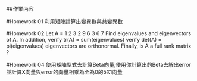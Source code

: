 ##作業內容

#Homework 01
利用矩陣計算出變異數與共變異數

#Homework 02
Let A =
1 2 3
2 9 6
3 6 7
Find eigenvalues and eigenvectors of A. 
In addition, 
verify tr(A) = sum(eigenvalues)
verify det(A) = pi(eigenvalues)
eigenvectors are orthonormal. 
Finally, is A a full rank matrix ?

#Homework 04
使用矩陣型式去計算Beta向量,使用你計算出的Beta去解出error並計算X向量與error的向量相乘為全為0的5X1向量

